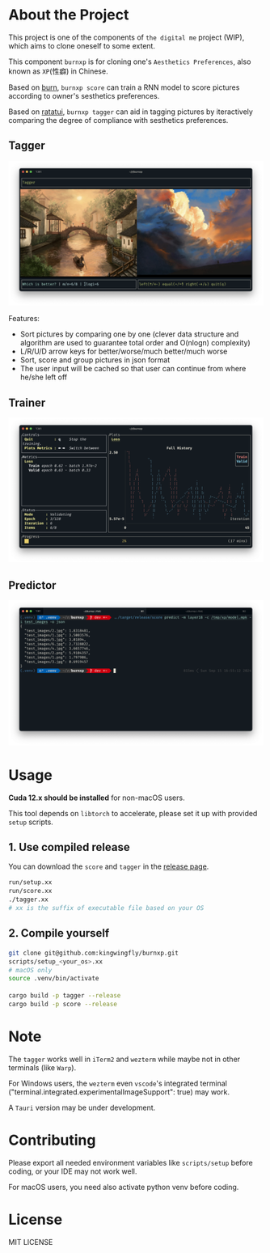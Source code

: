 # About the Project

This project is one of the components of `the digital me` project (WIP),
which aims to clone oneself to some extent.

This component `burnxp` is for cloning one's `Aesthetics Preferences`, also known as `XP`(性癖) in Chinese.

Based on [burn](https://github.com/tracel-ai/burn), `burnxp score` can train a RNN model to score pictures
according to owner's sesthetics preferences.

Based on [ratatui](https://github.com/ratatui/ratatui), `burnxp tagger` can aid in tagging pictures by
iteractively comparing the degree of compliance with sesthetics preferences.

## Tagger

![tagger_screenshot](images/tagger_screenshot.png)

Features:
- Sort pictures by comparing one by one (clever data structure and algorithm are used to
guarantee total order and O(nlogn) complexity)
- L/R/U/D arrow keys for better/worse/much better/much worse
- Sort, score and group pictures in json format
- The user input will be cached so that user can continue from where he/she left off

## Trainer

![train_screenshot](images/train_screenshot.png)

## Predictor

![train_screenshot](images/predict_screenshot.png)

# Usage

**Cuda 12.x should be installed** for non-macOS users.

This tool depends on `libtorch` to accelerate, please set it up with provided `setup` scripts.

## 1. Use compiled release

You can download the `score` and `tagger` in the [release page](https://github.com/kingwingfly/burnxp/releases).

```sh
run/setup.xx
run/score.xx
./tagger.xx
# xx is the suffix of executable file based on your OS
```

## 2. Compile yourself

```sh
git clone git@github.com:kingwingfly/burnxp.git
scripts/setup_<your_os>.xx
# macOS only
source .venv/bin/activate

cargo build -p tagger --release
cargo build -p score --release
```

# Note

The `tagger` works well in `iTerm2` and `wezterm` while maybe not in other terminals (like `Warp`).

For Windows users, the `wezterm` even `vscode`'s integrated terminal ("terminal.integrated.experimentalImageSupport": true) may work.

A `Tauri` version may be under development.

# Contributing

Please export all needed environment variables like `scripts/setup` before coding, or your IDE may not work well.

For macOS users, you need also activate python venv before coding.

# License

MIT LICENSE
